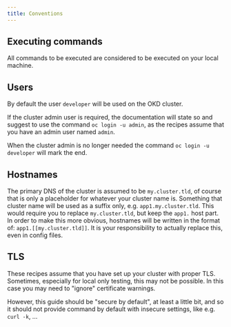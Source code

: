 ```yaml
---
title: Conventions
---
```


## Executing commands

All commands to be executed are considered to be executed on your local machine.

## Users

By default the user `developer` will be used on the OKD cluster.

If the cluster admin user is required, the documentation will state so and suggest to use the
command `oc login -u admin`, as the recipes assume that you have an admin user named `admin`.

When the cluster admin is no longer needed the command `oc login -u developer` will mark the end.

## Hostnames

The primary DNS of the cluster is assumed to be `my.cluster.tld`, of course that is only a placeholder
for whatever your cluster name is. Something that cluster name will be used as a suffix only, e.g.
`app1.my.cluster.tld`. This would require you to replace `my.cluster.tld`, but keep the `app1.`
host part. In order to make this more obvious, hostnames will be written in the format
of: `app1.[[my.cluster.tld]]`. It is your responsibility to actually replace this, even in config files.

## TLS

These recipes assume that you have set up your cluster with proper TLS. Sometimes, especially for local only testing,
this may not be possible. In this case you may need to "ignore" certificate warnings.

However, this guide should be "secure by default", at least a little bit, and so it should not provide
command by default with insecure settings, like e.g. `curl -k`, …

